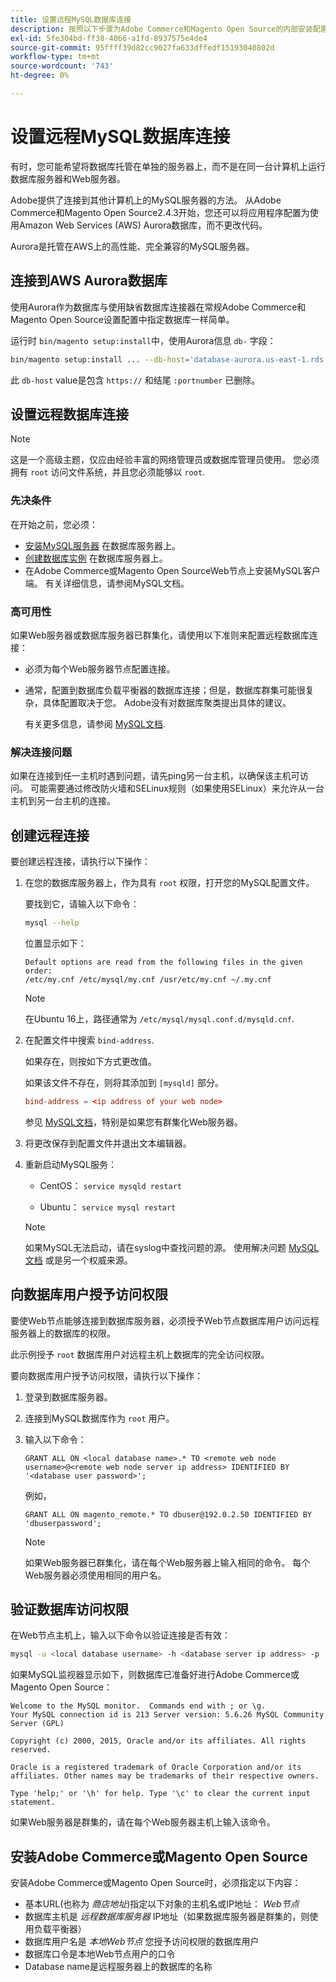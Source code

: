 ```yaml
---
title: 设置远程MySQL数据库连接
description: 按照以下步骤为Adobe Commerce和Magento Open Source的内部安装配置远程数据库连接。
exl-id: 5fe304bd-ff38-4066-a1fd-8937575e4de4
source-git-commit: 95ffff39d82cc9027fa633dffedf15193040802d
workflow-type: tm+mt
source-wordcount: '743'
ht-degree: 0%

---
```


# 设置远程MySQL数据库连接

有时，您可能希望将数据库托管在单独的服务器上，而不是在同一台计算机上运行数据库服务器和Web服务器。

Adobe提供了连接到其他计算机上的MySQL服务器的方法。 从Adobe Commerce和Magento Open Source2.4.3开始，您还可以将应用程序配置为使用Amazon Web Services (AWS) Aurora数据库，而不更改代码。

Aurora是托管在AWS上的高性能、完全兼容的MySQL服务器。

## 连接到AWS Aurora数据库

使用Aurora作为数据库与使用缺省数据库连接器在常规Adobe Commerce和Magento Open Source设置配置中指定数据库一样简单。

运行时 `bin/magento setup:install`中，使用Aurora信息 `db-` 字段：

```bash
bin/magento setup:install ... --db-host='database-aurora.us-east-1.rds.amazonaws.com' --db-name='magento2' --db-user='username' --db-password='password' ...
```

此 `db-host` value是包含 `https://` 和结尾 `:portnumber`  已删除。

## 设置远程数据库连接

>[!NOTE]
>
>这是一个高级主题，仅应由经验丰富的网络管理员或数据库管理员使用。 您必须拥有 `root` 访问文件系统，并且您必须能够以 `root`.

### 先决条件

在开始之前，您必须：

* [安装MySQL服务器](mysql.md) 在数据库服务器上。
* [创建数据库实例](mysql.md#configuring-the-database-instance) 在数据库服务器上。
* 在Adobe Commerce或Magento Open SourceWeb节点上安装MySQL客户端。 有关详细信息，请参阅MySQL文档。

### 高可用性

如果Web服务器或数据库服务器已群集化，请使用以下准则来配置远程数据库连接：

* 必须为每个Web服务器节点配置连接。
* 通常，配置到数据库负载平衡器的数据库连接；但是，数据库群集可能很复杂，具体配置取决于您。 Adobe没有对数据库聚类提出具体的建议。

   有关更多信息，请参阅 [MySQL文档](https://dev.mysql.com/doc/refman/5.6/en/mysql-cluster.html).

### 解决连接问题

如果在连接到任一主机时遇到问题，请先ping另一台主机，以确保该主机可访问。 可能需要通过修改防火墙和SELinux规则（如果使用SELinux）来允许从一台主机到另一台主机的连接。

## 创建远程连接

要创建远程连接，请执行以下操作：

1. 在您的数据库服务器上，作为具有 `root` 权限，打开您的MySQL配置文件。

   要找到它，请输入以下命令：

   ```bash
   mysql --help
   ```

   位置显示如下：

   ```terminal
   Default options are read from the following files in the given order:
   /etc/my.cnf /etc/mysql/my.cnf /usr/etc/my.cnf ~/.my.cnf
   ```

   >[!NOTE]
   >
   >在Ubuntu 16上，路径通常为 `/etc/mysql/mysql.conf.d/mysqld.cnf`.

1. 在配置文件中搜索 `bind-address`.

   如果存在，则按如下方式更改值。

   如果该文件不存在，则将其添加到 `[mysqld]` 部分。

   ```conf
   bind-address = <ip address of your web node>
   ```

   参见 [MySQL文档](https://dev.mysql.com/doc/refman/5.6/en/server-options.html)，特别是如果您有群集化Web服务器。

1. 将更改保存到配置文件并退出文本编辑器。
1. 重新启动MySQL服务：

   * CentOS： `service mysqld restart`

   * Ubuntu： `service mysql restart`
   >[!NOTE]
   >
   >如果MySQL无法启动，请在syslog中查找问题的源。 使用解决问题 [MySQL文档](https://dev.mysql.com/doc/refman/5.6/en/server-options.html#option_mysqld_bind-address) 或是另一个权威来源。

## 向数据库用户授予访问权限

要使Web节点能够连接到数据库服务器，必须授予Web节点数据库用户访问远程服务器上的数据库的权限。

此示例授予 `root` 数据库用户对远程主机上数据库的完全访问权限。

要向数据库用户授予访问权限，请执行以下操作：

1. 登录到数据库服务器。
1. 连接到MySQL数据库作为 `root` 用户。
1. 输入以下命令：

   ```shell
   GRANT ALL ON <local database name>.* TO <remote web node username>@<remote web node server ip address> IDENTIFIED BY '<database user password>';
   ```

   例如，

   ```shell
   GRANT ALL ON magento_remote.* TO dbuser@192.0.2.50 IDENTIFIED BY 'dbuserpassword';
   ```

   >[!NOTE]
   >
   >如果Web服务器已群集化，请在每个Web服务器上输入相同的命令。 每个Web服务器必须使用相同的用户名。

## 验证数据库访问权限

在Web节点主机上，输入以下命令以验证连接是否有效：

```bash
mysql -u <local database username> -h <database server ip address> -p
```

如果MySQL监视器显示如下，则数据库已准备好进行Adobe Commerce或Magento Open Source：

```terminal
Welcome to the MySQL monitor.  Commands end with ; or \g.
Your MySQL connection id is 213 Server version: 5.6.26 MySQL Community Server (GPL)

Copyright (c) 2000, 2015, Oracle and/or its affiliates. All rights reserved.

Oracle is a registered trademark of Oracle Corporation and/or its affiliates. Other names may be trademarks of their respective owners.

Type 'help;' or '\h' for help. Type '\c' to clear the current input statement.
```

如果Web服务器是群集的，请在每个Web服务器主机上输入该命令。

## 安装Adobe Commerce或Magento Open Source

安装Adobe Commerce或Magento Open Source时，必须指定以下内容：

* 基本URL(也称为 *商店地址*)指定以下对象的主机名或IP地址： *Web节点*
* 数据库主机是 *远程数据库服务器* IP地址（如果数据库服务器是群集的，则使用负载平衡器）
* 数据库用户名是 *本地Web节点* 您授予访问权限的数据库用户
* 数据库口令是本地Web节点用户的口令
* Database name是远程服务器上的数据库的名称
